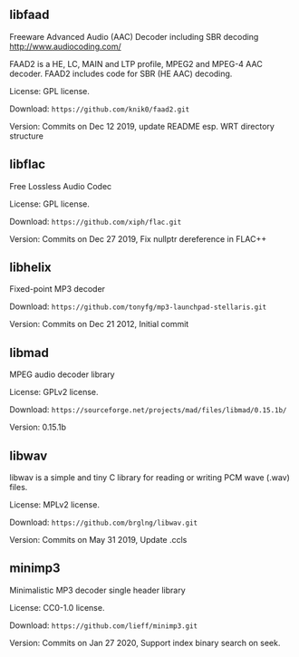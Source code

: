 
## libfaad

Freeware Advanced Audio (AAC) Decoder including SBR decoding
http://www.audiocoding.com/

FAAD2 is a HE, LC, MAIN and LTP profile, MPEG2 and MPEG-4 AAC decoder.
FAAD2 includes code for SBR (HE AAC) decoding.

License: GPL license.

Download: `https://github.com/knik0/faad2.git`

Version: Commits on Dec 12 2019, update README esp. WRT directory structure


## libflac

Free Lossless Audio Codec

License: GPL license.

Download: `https://github.com/xiph/flac.git`

Version: Commits on Dec 27 2019, Fix nullptr dereference in FLAC++


## libhelix

Fixed-point MP3 decoder

Download: `https://github.com/tonyfg/mp3-launchpad-stellaris.git`

Version: Commits on Dec 21 2012, Initial commit


## libmad

MPEG audio decoder library

License: GPLv2 license.

Download: `https://sourceforge.net/projects/mad/files/libmad/0.15.1b/`

Version: 0.15.1b


## libwav

libwav is a simple and tiny C library for reading or writing PCM wave (.wav) files.

License: MPLv2 license.

Download: `https://github.com/brglng/libwav.git`

Version: Commits on May 31 2019, Update .ccls


## minimp3

Minimalistic MP3 decoder single header library

License: CC0-1.0 license.

Download: `https://github.com/lieff/minimp3.git`

Version: Commits on Jan 27 2020, Support index binary search on seek.
